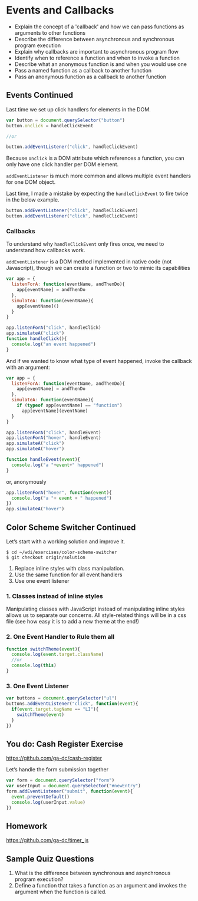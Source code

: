# Events and Callbacks

- Explain the concept of a 'callback' and how we can pass functions as arguments to other functions
- Describe the difference between asynchronous and synchronous program execution
- Explain why callbacks are important to asynchronous program flow
- Identify when to reference a function and when to invoke a function
- Describe what an anonymous function is and when you would use one
- Pass a named function as a callback to another function
- Pass an anonymous function as a callback to another function

## Events Continued

Last time we set up click handlers for elements in the DOM.

```js
var button = document.querySelector("button")
button.onclick = handleClickEvent

//or

button.addEventListener("click", handleClickEvent)
```

Because `onclick` is a DOM attribute which references a function, you can only have
one click handler per DOM element.

`addEventListener` is much more common and allows multiple event handlers for one DOM object.

Last time, I made a mistake by expecting the `handleClickEvent` to fire twice in the below example.

```js
button.addEventListener("click", handleClickEvent)
button.addEventListener("click", handleClickEvent)
```

### Callbacks

To understand why `handleClickEvent` only fires once, we need to understand how callbacks work.

`addEventListener` is a DOM method implemented in native code (not Javascript), though we can create
a function or two to mimic its capabilities

```js
var app = {
  listenForA: function(eventName, andThenDo){
    app[eventName] = andThenDo
  },
  simulateA: function(eventName){
    app[eventName]() 
  }
}

app.listenForA("click", handleClick)
app.simulateA("click")
function handleClick(){
  console.log("an event happened")
}
```

And if we wanted to know what type of event happened, invoke the callback with an argument:

```js
var app = {
  listenForA: function(eventName, andThenDo){
    app[eventName] = andThenDo
  },
  simulateA: function(eventName){
    if (typeof app[eventName] == "function")
      app[eventName](eventName) 
  }
}

app.listenForA("click", handleEvent)
app.listenForA("hover", handleEvent)
app.simulateA("click")
app.simulateA("hover")

function handleEvent(event){
  console.log("a "+event+" happened")
}
```

or, anonymously

```js
app.listenForA("hover", function(event){
  console.log("a "+ event + " happened") 
})
app.simulateA("hover")
```

## Color Scheme Switcher Continued

Let’s start with a working solution and improve it.

    $ cd ~/wdi/exercises/color-scheme-switcher
    $ git checkout origin/solution

1. Replace inline styles with class manipulation.
2. Use the same function for all event handlers  
3. Use one event listener

### 1. Classes instead of inline styles

Manipulating classes with JavaScript instead of manipulating inline styles allows us to separate our concerns.
All style-related things will be in a css file (see how easy it is to add a new theme at the end!)

### 2. One Event Handler to Rule them all

```js
function switchTheme(event){
  console.log(event.target.className)
  //or
  console.log(this)
}
```

### 3. One Event Listener

```js
var buttons = document.querySelector("ul")
buttons.addEventListener("click", function(event){
  if(event.target.tagName == "LI"){
    switchTheme(event) 
  }
})
```

## You do: Cash Register Exercise

https://github.com/ga-dc/cash-register

Let’s handle the form submission together

```js
var form = document.querySelector("form")
var userInput = document.querySelector("#newEntry")
form.addEventListener("submit", function(event){
  event.preventDefault()
  console.log(userInput.value)
})
```

## Homework

<https://github.com/ga-dc/timer_js>

## Sample Quiz Questions

1. What is the difference between synchronous and asynchronous program execution?
2. Define a function that takes a function as an argument and invokes the argument when the function is called.
